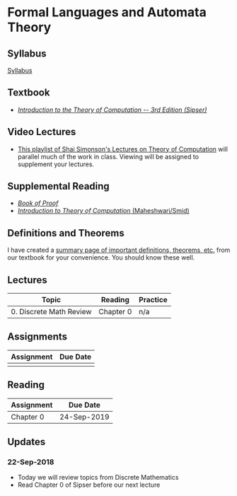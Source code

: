 # Formal Languages and Automata Theory

## Syllabus

[Syllabus](syllabus.md)

## Textbook

* *[Introduction to the Theory of Computation -- 3rd Edition (Sipser)](https://www.amazon.com/Introduction-Theory-Computation-Michael-Sipser/dp/113318779X)*

## Video Lectures

* [This playlist of Shai Simonson's Lectures on Theory of Computation](https://www.youtube.com/playlist?list=PL601FC994BDD963E4) will parallel much of the work in class.  Viewing will be assigned to supplement your lectures.

## Supplemental Reading

* [*Book of Proof*](https://www.people.vcu.edu/~rhammack/BookOfProof/BookOfProof.pdf)
* [*Introduction to Theory of Computation* (Maheshwari/Smid)](http://cglab.ca/~michiel/TheoryOfComputation/TheoryOfComputation.pdf)

## Definitions and Theorems

I have created a [summary page of important definitions, theorems, etc.](definitions_and_theorems.md) from our textbook for your convenience.  You should know these well.


## Lectures

| Topic                   | Reading   | Practice |
| ----------------------- | --------- | -------- |
| 0. Discrete Math Review | Chapter 0 | n/a      |

## Assignments

| Assignment | Due Date |
| ---------- | -------- |
|            |          |

## Reading 

| Assignment | Due Date    |
| ---------- | ----------- |
| Chapter 0  | 24-Sep-2019 |

## Updates

### 22-Sep-2018

* Today we will review topics from Discrete Mathematics
* Read Chapter 0 of Sipser before our next lecture